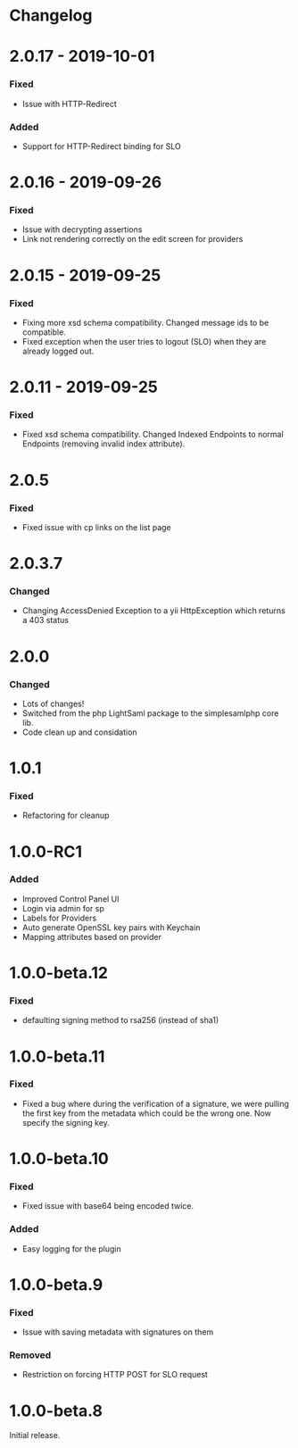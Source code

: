 Changelog
=========
# 2.0.17 - 2019-10-01
### Fixed
- Issue with HTTP-Redirect

### Added
- Support for HTTP-Redirect binding for SLO

# 2.0.16 - 2019-09-26
### Fixed
- Issue with decrypting assertions
- Link not rendering correctly on the edit screen for providers

# 2.0.15 - 2019-09-25
### Fixed
- Fixing more xsd schema compatibility. Changed message ids to be compatible.
- Fixed exception when the user tries to logout (SLO) when they are already logged out.

# 2.0.11 - 2019-09-25
### Fixed
- Fixed xsd schema compatibility. Changed Indexed Endpoints to normal Endpoints (removing invalid index attribute).

# 2.0.5
### Fixed
- Fixed issue with cp links on the list page 

# 2.0.3.7
### Changed
- Changing AccessDenied Exception to a yii HttpException which returns a 403 status

# 2.0.0
### Changed
- Lots of changes!
- Switched from the php LightSaml package to the simplesamlphp core lib.
- Code clean up and considation

# 1.0.1
### Fixed
- Refactoring for cleanup

# 1.0.0-RC1
### Added
- Improved Control Panel UI
- Login via admin for sp
- Labels for Providers
- Auto generate OpenSSL key pairs with Keychain
- Mapping attributes based on provider

# 1.0.0-beta.12
### Fixed
- defaulting signing method to rsa256 (instead of sha1)

# 1.0.0-beta.11
### Fixed
- Fixed a bug where during the verification of a signature, we were pulling the first key from the metadata
which could be the wrong one. Now specify the signing key.

# 1.0.0-beta.10
### Fixed
- Fixed issue with base64 being encoded twice.
### Added
- Easy logging for the plugin

# 1.0.0-beta.9
### Fixed
- Issue with saving metadata with signatures on them

### Removed
- Restriction on forcing HTTP POST for SLO request

# 1.0.0-beta.8
Initial release.

